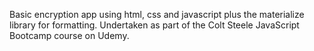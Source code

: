 Basic encryption app using html, css and javascript plus the materialize library for formatting. 
Undertaken as part of the Colt Steele JavaScript Bootcamp course on Udemy.
